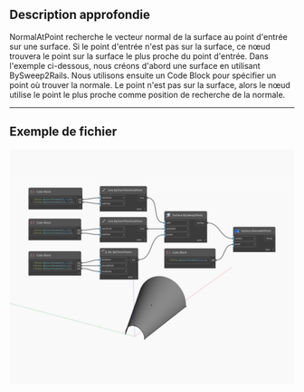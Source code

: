 ## Description approfondie
NormalAtPoint recherche le vecteur normal de la surface au point d'entrée sur une surface. Si le point d'entrée n'est pas sur la surface, ce nœud trouvera le point sur la surface le plus proche du point d'entrée. Dans l'exemple ci-dessous, nous créons d'abord une surface en utilisant BySweep2Rails. Nous utilisons ensuite un Code Block pour spécifier un point où trouver la normale. Le point n'est pas sur la surface, alors le nœud utilise le point le plus proche comme position de recherche de la normale.
___
## Exemple de fichier

![NormalAtPoint](./Autodesk.DesignScript.Geometry.Surface.NormalAtPoint_img.jpg)

